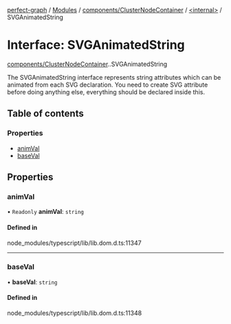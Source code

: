 [perfect-graph](../README.md) / [Modules](../modules.md) / [components/ClusterNodeContainer](../modules/components_ClusterNodeContainer.md) / [<internal\>](../modules/components_ClusterNodeContainer._internal_.md) / SVGAnimatedString

# Interface: SVGAnimatedString

[components/ClusterNodeContainer](../modules/components_ClusterNodeContainer.md).[<internal>](../modules/components_ClusterNodeContainer._internal_.md).SVGAnimatedString

The SVGAnimatedString interface represents string attributes which can be animated from each SVG declaration. You need to create SVG attribute before doing anything else, everything should be declared inside this.

## Table of contents

### Properties

- [animVal](components_ClusterNodeContainer._internal_.SVGAnimatedString.md#animval)
- [baseVal](components_ClusterNodeContainer._internal_.SVGAnimatedString.md#baseval)

## Properties

### animVal

• `Readonly` **animVal**: `string`

#### Defined in

node_modules/typescript/lib/lib.dom.d.ts:11347

___

### baseVal

• **baseVal**: `string`

#### Defined in

node_modules/typescript/lib/lib.dom.d.ts:11348
